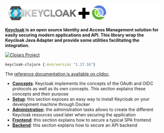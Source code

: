 
![Keycloak plus Clojure](keycloak-plus-clojure.png)

__[Keycloak](http://www.keycloak.org) is an open source Identity and Access Management solution for easily securing modern applications and API. This library wrap the Keycloak Java Adapter and provide some utilities facilitating the integration.__

[![Clojars Project](https://img.shields.io/clojars/v/keycloak-clojure.svg)](https://clojars.org/keycloak-clojure)

```clojure
keycloak-clojure {:mvn/version "1.17.16"}
```

The [reference documentation is available on cljdoc](https://cljdoc.org/d/keycloak-clojure/keycloak-clojure).

- **[Concepts](https://cljdoc.org/d/keycloak-clojure/keycloak-clojure/1.17.16/doc/security-concepts)**: Keycloak implements the concepts of the OAuth and OIDC protocols as well as its own concepts. This section explains these concepts and their purpose
- **[Setup](https://cljdoc.org/d/keycloak-clojure/keycloak-clojure/1.17.16/doc/run-keycloak)**: this section exposes an easy way to install Keycloak on your development machine through Docker
- **[Administration](https://cljdoc.org/d/keycloak-clojure/keycloak-clojure/1.17.16/doc/administrative-tasks)**: the administration tasks allows to create the different Keycloak resources used later when securing the application
- **[Frontend](https://cljdoc.org/d/keycloak-clojure/keycloak-clojure/1.17.16/doc/securing-a-frontend)**: this section explains how to secure a typical SPA frontend
- **[Backend](https://cljdoc.org/d/keycloak-clojure/keycloak-clojure/1.17.16/doc/securing-a-backend)**: this section explains how to secure an API backend



